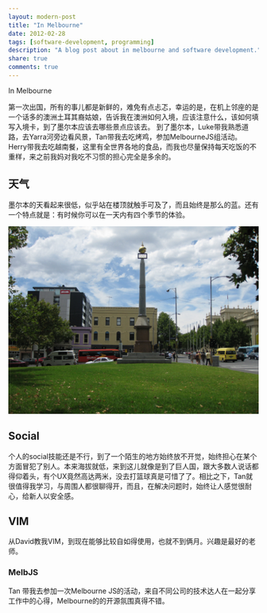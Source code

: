 ```yaml
---
layout: modern-post
title: "In Melbourne"
date: 2012-02-28
tags: [software-development, programming]
description: "A blog post about in melbourne and software development."
share: true
comments: true
---
```


In Melbourne

第一次出国，所有的事儿都是新鲜的，难免有点忐忑，幸运的是，在机上邻座的是一个话多的澳洲土耳其裔姑娘，告诉我在澳洲如何入境，应该注意什么，该如何填写入境卡，到了墨尔本应该去哪些景点应该去。 到了墨尔本，Luke带我熟悉道路，去Yarra河旁边看风景，Tan带我去吃烤鸡，参加MelbourneJS组活动。Herry带我去吃越南餐，这里有全世界各地的食品，而我也尽量保持每天吃饭的不重样，来之前我妈对我吃不习惯的担心完全是多余的。

## 天气
 墨尔本的天看起来很低，似乎站在楼顶就触手可及了，而且始终是那么的蓝。还有一个特点就是：有时候你可以在一天内有四个季节的体验。

<img src="/images/melbourne-sky.jpg" width="600" alt="Sky of Melbourne"></img>

## Social
  个人的social技能还是不行，到了一个陌生的地方始终放不开觉，始终担心在某个方面冒犯了别人。本来海拔就低，来到这儿就像是到了巨人国，跟大多数人说话都得仰着头，有个UX竟然高达两米，没去打篮球真是可惜了了。相比之下，Tan就很值得我学习，与周围人都很聊得开，而且，在解决问题时，始终让人感觉很耐心，给新人以安全感。


## VIM
   从David教我VIM，到现在能够比较自如得使用，也就不到俩月。兴趣是最好的老师。

### MelbJS
   Tan 带我去参加一次Melbourne JS的活动，来自不同公司的技术达人在一起分享工作中的心得，Melbourne的的开源氛围真得不错。
